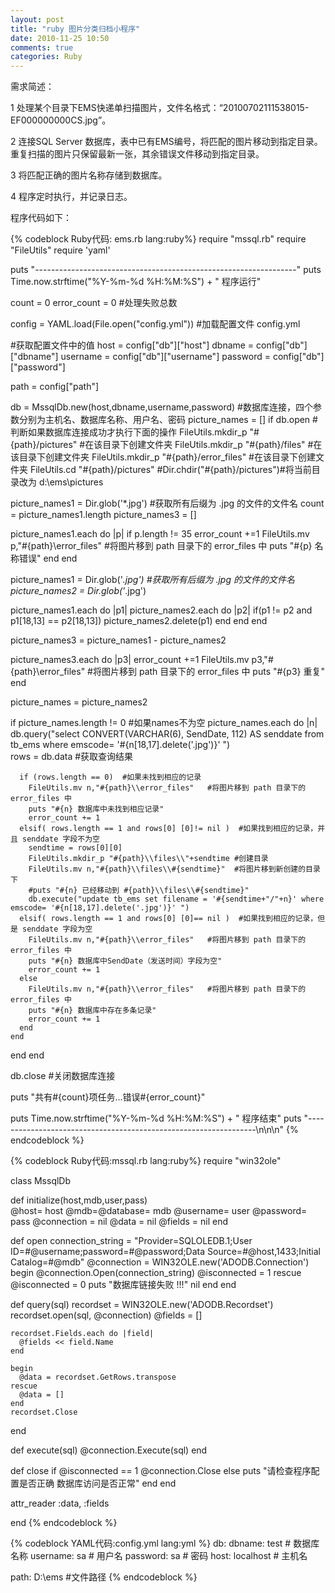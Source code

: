 ```yaml
---
layout: post
title: "ruby 图片分类归档小程序"
date: 2010-11-25 10:50
comments: true
categories: Ruby
---
```


需求简述：

1 处理某个目录下EMS快递单扫描图片，文件名格式：“20100702111538015-EF000000000CS.jpg”。

2 连接SQL Server 数据库，表中已有EMS编号，将匹配的图片移动到指定目录。重复扫描的图片只保留最新一张，其余错误文件移动到指定目录。

3 将匹配正确的图片名称存储到数据库。

4 程序定时执行，并记录日志。

程序代码如下：

<!-- more -->

{% codeblock Ruby代码: ems.rb lang:ruby%}
require "mssql.rb"
require "FileUtils"
require 'yaml'

puts "-----------------------------------------------------------------"
puts Time.now.strftime("%Y-%m-%d  %H:%M:%S") + "  程序运行"

count = 0
error_count = 0  #处理失败总数

config = YAML.load(File.open("config.yml"))  #加载配置文件 config.yml

#获取配置文件中的值
host = config["db"]["host"]
dbname = config["db"]["dbname"]
username = config["db"]["username"]
password = config["db"]["password"]

path = config["path"]

db = MssqlDb.new(host,dbname,username,password)   #数据库连接，四个参数分别为主机名、数据库名称、用户名、密码
picture_names = []
if db.open  #判断如果数据库连接成功才执行下面的操作
  FileUtils.mkdir_p "#{path}/pictures"  #在该目录下创建文件夹
  FileUtils.mkdir_p "#{path}/files"  #在该目录下创建文件夹
  FileUtils.mkdir_p "#{path}/error_files"  #在该目录下创建文件夹
  FileUtils.cd        "#{path}/pictures"
  #Dir.chdir("#{path}/pictures")#将当前目录改为 d:\ems\pictures

  picture_names1 = Dir.glob('*.jpg') #获取所有后缀为 .jpg 的文件的文件名
  count = picture_names1.length
  picture_names3 = []

  picture_names1.each do |p|
    if p.length != 35
      error_count +=1
      FileUtils.mv p,"#{path}\\error_files"   #将图片移到 path 目录下的 error_files 中
      puts "#{p} 名称错误"
    end
  end

  picture_names1 = Dir.glob('*.jpg') #获取所有后缀为 .jpg 的文件的文件名
  picture_names2 = Dir.glob('*.jpg') 

  picture_names1.each do |p1|
    picture_names2.each do |p2|
      if(p1 != p2 and p1[18,13] == p2[18,13])
        picture_names2.delete(p1)
      end
    end
  end

  picture_names3 = picture_names1 - picture_names2

  picture_names3.each do |p3|
    error_count +=1
    FileUtils.mv p3,"#{path}\\error_files"   #将图片移到 path 目录下的 error_files 中
    puts "#{p3} 重复"
  end

  picture_names = picture_names2

  if picture_names.length != 0 #如果names不为空
    picture_names.each do |n|
      db.query("select CONVERT(VARCHAR(6), SendDate, 112) AS senddate from tb_ems where emscode= '#{n[18,17].delete('.jpg')}' ")  
      rows = db.data  #获取查询结果

      if (rows.length == 0)  #如果未找到相应的记录
        FileUtils.mv n,"#{path}\\error_files"   #将图片移到 path 目录下的 error_files 中
        puts "#{n} 数据库中未找到相应记录"
        error_count += 1
      elsif( rows.length == 1 and rows[0] [0]!= nil )  #如果找到相应的记录，并且 senddate 字段不为空
        sendtime = rows[0][0]
        FileUtils.mkdir_p "#{path}\\files\\"+sendtime #创建目录
        FileUtils.mv n,"#{path}\\files\\#{sendtime}"  #将图片移到新创建的目录下 
        #puts "#{n} 已经移动到 #{path}\\files\\#{sendtime}"
        db.execute("update tb_ems set filename = '#{sendtime+"/"+n}' where emscode= '#{n[18,17].delete('.jpg')}' ")
      elsif( rows.length == 1 and rows[0] [0]== nil )  #如果找到相应的记录，但是 senddate 字段为空
        FileUtils.mv n,"#{path}\\error_files"   #将图片移到 path 目录下的 error_files 中
        puts "#{n} 数据库中SendDate（发送时间）字段为空"
        error_count += 1
      else
        FileUtils.mv n,"#{path}\\error_files"   #将图片移到 path 目录下的 error_files 中
        puts "#{n} 数据库中存在多条记录"
        error_count += 1
      end
    end
  end
end

db.close #关闭数据库连接

puts  "共有#{count}项任务...错误#{error_count}"

puts Time.now.strftime("%Y-%m-%d  %H:%M:%S") + "  程序结束"
puts "-----------------------------------------------------------------\n\n\n"
{% endcodeblock %}


{% codeblock Ruby代码:mssql.rb lang:ruby%}
require "win32ole"

class MssqlDb

  def initialize(host,mdb,user,pass)  
    @host= host
    @mdb=@database= mdb
    @username= user
    @password= pass
    @connection = nil
    @data = nil
    @fields = nil
  end

  def open
    connection_string = "Provider=SQLOLEDB.1;User ID=#@username;password=#@password;Data Source=#@host,1433;Initial Catalog=#@mdb"
    @connection = WIN32OLE.new('ADODB.Connection')
    begin
      @connection.Open(connection_string)
      @isconnected = 1
    rescue
      @isconnected = 0
      puts "数据库链接失败 !!!"
      nil
    end
  end

  def query(sql)
    recordset = WIN32OLE.new('ADODB.Recordset')
    recordset.open(sql, @connection)
    @fields = []

    recordset.Fields.each do |field|
      @fields << field.Name
    end

    begin
      @data = recordset.GetRows.transpose
    rescue
      @data = []
    end
    recordset.Close
  end

  def execute(sql)
    @connection.Execute(sql)
  end

  def close
    if @isconnected == 1
      @connection.Close
    else
      puts "请检查程序配置是否正确 数据库访问是否正常"
    end
  end

  attr_reader :data, :fields

end
{% endcodeblock %}



{% codeblock YAML代码:config.yml lang:yml %}
db:
  dbname: test        # 数据库名称
  username: sa        # 用户名
  password: sa        # 密码
  host: localhost     # 主机名

  path: D:\ems        #文件路径
{% endcodeblock %}
